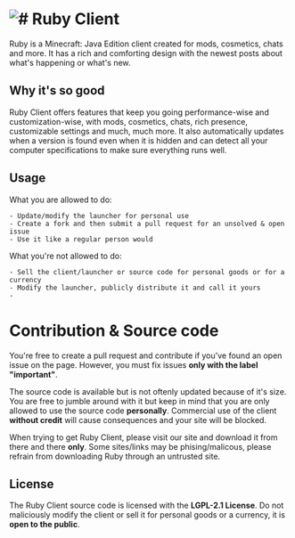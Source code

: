 # <img src="https://media.discordapp.net/attachments/916226674071339010/968073630560952320/RubyClient.png?width=413&height=473" alt="#"> Ruby Client
Ruby is a Minecraft: Java Edition client created for mods, cosmetics, chats and more. It has a rich and comforting design with the newest posts about what's happening or what's new.

## Why it's so good

Ruby Client offers features that keep you going performance-wise and customization-wise, with mods, cosmetics, chats, rich presence, customizable settings and much, much more. It also automatically updates when a version is found even when it is hidden and can detect all your computer specifications to make sure everything runs well.

## Usage

What you are allowed to do:

```
- Update/modify the launcher for personal use
- Create a fork and then submit a pull request for an unsolved & open issue
- Use it like a regular person would
```

What you're not allowed to do:

```
- Sell the client/launcher or source code for personal goods or for a currency
- Modify the launcher, publicly distribute it and call it yours
- 
```


# Contribution & Source code

You're free to create a pull request and contribute if you've found an open issue on the page. However, you must fix issues **only with the label** __"important"__.

The source code is available but is not oftenly updated because of it's size. You are free to jumble around with it but keep in mind that you are only allowed to use the source code **personally**. Commercial use of the client **without credit** will cause consequences and your site will be blocked.

When trying to get Ruby Client, please visit our site and download it from there and there **only**. Some sites/links may be phising/malicous, please refrain from downloading Ruby through an untrusted site.

## License

The Ruby Client source code is licensed with the **LGPL-2.1 License**. Do not maliciously modify the client or sell it for personal goods or a currency, it is **open to the public**.
